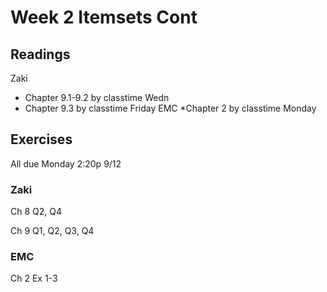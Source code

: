 # Week 2 Itemsets Cont

## Readings
Zaki
  * Chapter 9.1-9.2 by classtime Wedn
  * Chapter 9.3 by classtime Friday
EMC 
  *Chapter 2 by classtime Monday

## Exercises
All due Monday 2:20p 9/12

### Zaki
Ch 8 Q2, Q4

Ch 9 Q1, Q2, Q3, Q4

### EMC
Ch 2 Ex 1-3
